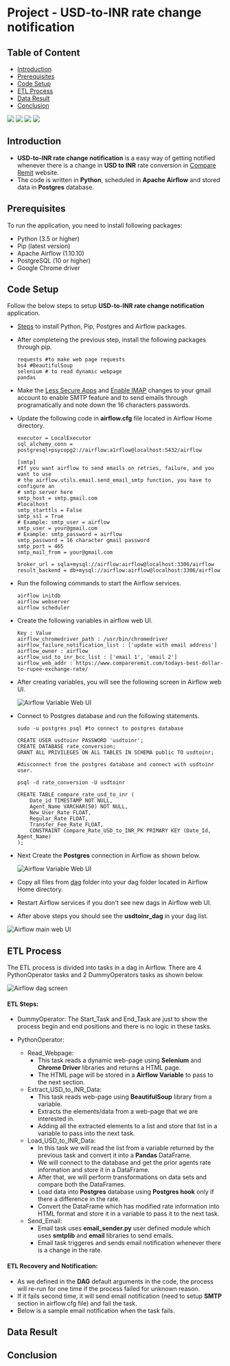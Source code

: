 # Project - USD-to-INR rate change notification

## Table of Content

- [Introduction](#introduction)
- [Prerequisites](#prerequisites)
- [Code Setup](#code-setup)
- [ETL Process](#etl-process)
- [Data Result](#data-result)
- [Conclusion](#conclusion)

![](https://img.shields.io/badge/python-3.5%20%7C%203.6%20%7C%203.7-blue) ![](https://img.shields.io/badge/Airflow-1.10.10-brightgreen) ![](https://img.shields.io/badge/Postgres-10%20%7C%2011%20%7C%2012-orange) ![](https://img.shields.io/badge/license-BSD-green)
## Introduction
-  **USD-to-INR rate change notification** is a easy way of  getting notified whenever there is a change in **USD to INR** rate conversion in [Compare Remit](https://www.compareremit.com/todays-best-dollar-to-rupee-exchange-rate/) website.
- The code is written in **Python**, scheduled in **Apache Airflow** and stored data in **Postgres** database.

## Prerequisites

To run the application, you need to install following packages:
- Python (3.5 or higher)
- Pip (latest version)
- Apache Airflow (1.10.10)
- PostgreSQL (10 or higher)
- Google Chrome driver



## Code Setup
Follow the below steps to setup **USD-to-INR rate change notification** application.
- <a href ='https://medium.com/@taufiq_ibrahim/apache-airflow-installation-on-ubuntu-ddc087482c14' > Steps</a> to install Python, Pip, Postgres and Airflow packages.
- After completeing the previous step, install the following packages through pip.
  ```
  requests #to make web page requests
  bs4 #BeautifulSoup
  selenium # to read dynamic webpage
  pandas
  ```
- Make the [Less Secure Apps](https://support.google.com/accounts/answer/6010255) and [Enable IMAP](https://support.google.com/mail/answer/7126229?hl=en) changes to your gmail account to enable SMTP feature and to send emails through programatically and note down the 16 characters passwords.

- Update the following code in **airflow.cfg** file located in Airflow Home directory.
  ```
  executor = LocalExecutor
  sql_alchemy_conn = postgresql+psycopg2://airflow:a1rflow@localhost:5432/airflow

  [smtp]
  #If you want airflow to send emails on retries, failure, and you want to use
  # the airflow.utils.email.send_email_smtp function, you have to configure an
  # smtp server here
  smtp_host = smtp.gmail.com
  #localhost
  smtp_starttls = False
  smtp_ssl = True
  # Example: smtp_user = airflow
  smtp_user = your@gmail.com
  # Example: smtp_password = airflow
  smtp_password = 16 character gmail password
  smtp_port = 465
  smtp_mail_from = your@gmail.com

  broker_url = sqla+mysql://airflow:airflow@localhost:3306/airflow
  result_backend = db+mysql://airflow:airflow@localhost:3306/airflow
  ```
- Run the following commands to start the Airflow services.
  ```
  airflow initdb
  airflow webserver
  airflow scheduler
  ```
- Create the following variables in airflow web UI.
  ```
  Key : Value
  airflow_chromedriver_path : /usr/bin/chromedriver
  airflow_failure_notification_list : ['update with email address']
  airflow_owner : airflow
  airflow_usd_to_inr_bcc_list : ['email 1', 'email 2']
  airflow_web_addr : https://www.compareremit.com/todays-best-dollar-to-rupee-exchange-rate/
  ```
- After creating variables, you will see the following screen in Airflow web UI.
  
  <img src='https://github.com/sudhakar12161/Project-USD-to-INR-rate-conversion/blob/master/pictures/airflow_variables.png' alt='Airflow Variable Web UI' />

- Connect to Postgres database and run the following statements.
  ```
  sudo -u postgres psql #to connect to postgres database
  
  CREATE USER usdtoinr PASSWORD 'usdtoinr';
  CREATE DATABASE rate_conversion;
  GRANT ALL PRIVILEGES ON ALL TABLES IN SCHEMA public TO usdtoinr;

  #disconnect from the postgres database and connect with usdtoinr user.

  psql -d rate_conversion -U usdtoinr 

  CREATE TABLE compare_rate_usd_to_inr (
	  Date_id TIMESTAMP NOT NULL, 
	  Agent_Name VARCHAR(50) NOT NULL, 
	  New_User_Rate FLOAT, 
	  Regular_Rate FLOAT, 
	  Transfer_Fee_Rate FLOAT, 
	  CONSTRAINT Compare_Rate_USD_to_INR_PK PRIMARY KEY (Date_Id, Agent_Name)
  );
  ```
- Next Create the **Postgres** connection in Airflow as shown below.

  <img src='https://github.com/sudhakar12161/Project-USD-to-INR-rate-conversion/blob/master/pictures/airflow_postgres_conn.png' alt='Airflow Variable Web UI' />

- Copy all files from [dag](https://github.com/sudhakar12161/Project-USD-to-INR-rate-conversion/tree/master/dag) folder into your dag folder located in Airflow Home directory.

- Restart Airflow services if you don't see new dags in Airflow web UI.

- After above steps you should see the **usdtoinr_dag** in your dag list.
<img src='https://github.com/sudhakar12161/Project-USD-to-INR-rate-conversion/blob/master/pictures/airflow_main_screen.png' alt='Airflow main web UI' />



## ETL Process
The ETL process is divided into tasks in a dag in Airflow. There are 4 PythonOperator tasks and 2 DummyOperators tasks as shown below.

<img src='https://github.com/sudhakar12161/Project-USD-to-INR-rate-conversion/blob/master/pictures/airflow_dag.png' alt='Airflow dag screen' />

#### ETL Steps:

- DummyOperator: The Start_Task and End_Task are just to show the process begin and end positions and there is no logic in these tasks.

- PythonOperator:
  - Read_Webpage:
    - This task reads a dynamic web-page using **Selenium** and **Chrome Driver** libraries and returns a HTML page. 
    - The HTML page will be stored in a **Airflow Variable** to pass to the next section.
  - Extract_USD_to_INR_Data:
    - This task reads web-page using **BeautifulSoup** library from a variable.
    - Extracts the elements/data from a web-page that we are interested in.
    - Adding all the extracted elements to a list and store that list in a variable to pass into the next task.
  - Load_USD_to_INR_Data:
    - In this task we will read the list from a variable returned by the previous task and convert it into a **Pandas** DataFrame.
    - We will connect to the database and get the prior agents rate information and store it in a DataFrame.
    - After that, we will perform transformations on data sets and compare both the DataFrames.
    - Load data into **Postgres** database using **Postgres hook** only if there a difference in the rate.
    - Convert the DataFrame which has modified rate information into HTML format and store it in a variable to pass it to the next task. 
  - Send_Email:
    - Email task uses **email_sender.py** user defined module which uses **smtplib** and **email** libraries to send emails.
    - Email task triggeres and sends email notification whenever there is a change in the rate.

#### ETL Recovery and Notification:
- As we defined in the **DAG** default arguments in the code, the process will re-run for one time if the process failed for unknown reason. 
- If it fails second time, it will send email notification (need to setup **SMTP** section in airflow.cfg file) and fail the task.
- Below is a sample email notification when the task fails.


## Data Result

## Conclusion

